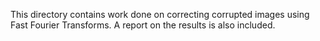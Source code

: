 This directory contains work done on correcting corrupted images using Fast Fourier Transforms.  A report on the results is also included.
